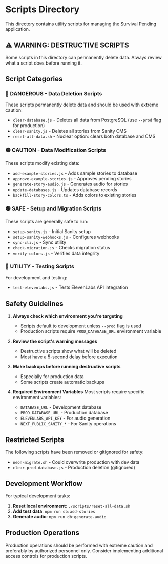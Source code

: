 # Scripts Directory

This directory contains utility scripts for managing the Survival Pending application.

## ⚠️ WARNING: DESTRUCTIVE SCRIPTS

Some scripts in this directory can permanently delete data. Always review what a script does before running it.

## Script Categories

### 🔴 DANGEROUS - Data Deletion Scripts
These scripts permanently delete data and should be used with extreme caution:

- `clear-database.js` - Deletes all data from PostgreSQL (use `--prod` flag for production)
- `clear-sanity.js` - Deletes all stories from Sanity CMS
- `reset-all-data.sh` - Nuclear option: clears both database and CMS

### 🟡 CAUTION - Data Modification Scripts
These scripts modify existing data:

- `add-example-stories.js` - Adds sample stories to database
- `approve-example-stories.js` - Approves pending stories
- `generate-story-audio.js` - Generates audio for stories
- `update-databases.js` - Updates database records
- `backfill-story-colors.ts` - Adds colors to existing stories

### 🟢 SAFE - Setup and Migration Scripts
These scripts are generally safe to run:

- `setup-sanity.js` - Initial Sanity setup
- `setup-sanity-webhooks.js` - Configures webhooks
- `sync-cli.js` - Sync utility
- `check-migration.js` - Checks migration status
- `verify-colors.js` - Verifies data integrity

### 🔵 UTILITY - Testing Scripts
For development and testing:

- `test-elevenlabs.js` - Tests ElevenLabs API integration

## Safety Guidelines

1. **Always check which environment you're targeting**
   - Scripts default to development unless `--prod` flag is used
   - Production scripts require `PROD_DATABASE_URL` environment variable

2. **Review the script's warning messages**
   - Destructive scripts show what will be deleted
   - Most have a 5-second delay before execution

3. **Make backups before running destructive scripts**
   - Especially for production data
   - Some scripts create automatic backups

4. **Required Environment Variables**
   Most scripts require specific environment variables:
   - `DATABASE_URL` - Development database
   - `PROD_DATABASE_URL` - Production database
   - `ELEVENLABS_API_KEY` - For audio generation
   - `NEXT_PUBLIC_SANITY_*` - For Sanity operations

## Restricted Scripts

The following scripts have been removed or gitignored for safety:
- `neon-migrate.sh` - Could overwrite production with dev data
- `clear-prod-database.js` - Production deletion (gitignored)

## Development Workflow

For typical development tasks:

1. **Reset local environment**: `./scripts/reset-all-data.sh`
2. **Add test data**: `npm run db:add-stories`
3. **Generate audio**: `npm run db:generate-audio`

## Production Operations

Production operations should be performed with extreme caution and preferably by authorized personnel only. Consider implementing additional access controls for production scripts.